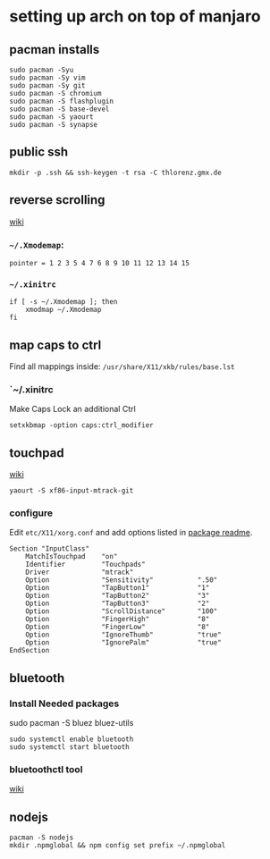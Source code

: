 # setting up arch on top of manjaro

## pacman installs

    sudo pacman -Syu
    sudo pacman -Sy vim
    sudo pacman -Sy git
    sudo pacman -S chromium
    sudo pacman -S flashplugin
    sudo pacman -S base-devel
    sudo pacman -S yaourt
    sudo pacman -S synapse

## public ssh

    mkdir -p .ssh && ssh-keygen -t rsa -C thlorenz.gmx.de

## reverse scrolling

[wiki](https://wiki.archlinux.org/index.php/xmodmap)

### `~/.Xmodemap`:

    pointer = 1 2 3 5 4 7 6 8 9 10 11 12 13 14 15

### `~/.xinitrc`

    if [ -s ~/.Xmodemap ]; then
        xmodmap ~/.Xmodemap
    fi

## map caps to ctrl

Find all mappings inside: `/usr/share/X11/xkb/rules/base.lst`

### `~/.xinitrc

Make Caps Lock an additional Ctrl

    setxkbmap -option caps:ctrl_modifier

## touchpad

[wiki](https://wiki.archlinux.org/index.php/MacBook#Touchpad)

    yaourt -S xf86-input-mtrack-git 

### configure

Edit `etc/X11/xorg.conf` and add options listed in [package readme](https://github.com/BlueDragonX/xf86-input-mtrack).

```
Section "InputClass"
	MatchIsTouchpad    "on"
	Identifier         "Touchpads"
	Driver             "mtrack"
	Option             "Sensitivity"           ".50"
	Option             "TapButton1"            "1"
	Option             "TapButton2"            "3"
	Option             "TapButton3"            "2"
	Option             "ScrollDistance"        "100"
	Option             "FingerHigh"            "8"
	Option             "FingerLow"             "8"
	Option             "IgnoreThumb"           "true"
	Option             "IgnorePalm"            "true"
EndSection
```

## bluetooth

### Install Needed packages

sudo pacman -S bluez bluez-utils

    sudo systemctl enable bluetooth
    sudo systemctl start bluetooth

### bluetoothctl tool

[wiki](https://wiki.archlinux.org/index.php/bluetooth)


## nodejs
    
    pacman -S nodejs
    mkdir .npmglobal && npm config set prefix ~/.npmglobal
